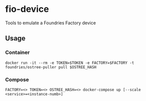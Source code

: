# fio-device
Tools to emulate a Foundries Factory device

## Usage

### Container

```
docker run -it --rm -e TOKEN=$TOKEN -e FACTORY=$FACTORY -t foundries/ostree-puller pull $OSTREE_HASH
```

### Compose

```
FACTORY=<> TOKEN=<> OSTREE_HASH=<> docker-compose up [--scale <service>=<instance-numb>]
```
